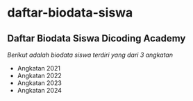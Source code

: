 daftar-biodata-siswa
==
Daftar Biodata Siswa Dicoding Academy
--
*Berikut adalah biodata siswa terdiri yang dari 3 angkatan*
- Angkatan 2021
- Angkatan 2022
- Angkatan 2023
- Angkatan 2024
